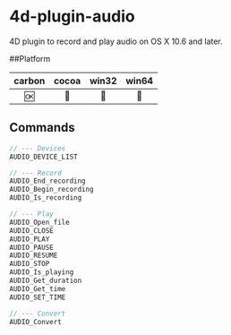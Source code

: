4d-plugin-audio
===============

4D plugin to record and play audio on OS X 10.6 and later.

##Platform

| carbon | cocoa | win32 | win64 |
|:------:|:-----:|:---------:|:---------:|
|🆗|🚫|🚫|🚫|

Commands
---

```c
// --- Devices
AUDIO_DEVICE_LIST

// --- Record
AUDIO_End_recording
AUDIO_Begin_recording
AUDIO_Is_recording

// --- Play
AUDIO_Open_file
AUDIO_CLOSE
AUDIO_PLAY
AUDIO_PAUSE
AUDIO_RESUME
AUDIO_STOP
AUDIO_Is_playing
AUDIO_Get_duration
AUDIO_Get_time
AUDIO_SET_TIME

// --- Convert
AUDIO_Convert

```
